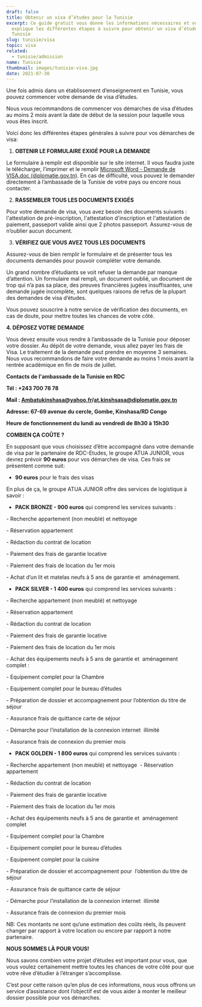 ```yaml
---
draft: false
title: Obtenir un visa d’études pour la Tunisie
excerpt: Ce guide gratuit vous donne les informations nécessaires et vous
  explique les différentes étapes à suivre pour obtenir un visa d’études pour la
  Tunisie
slug: tunisie/visa
topic: visa
related:
  - tunisie/admission
name: Tunisie
thumbnail: images/tunisie-visa.jpg
date: 2021-07-30
---
```

Une fois admis dans un établissement d’enseignement en Tunisie, vous pouvez commencer votre demande de visa d’études.

Nous vous recommandons de commencer vos démarches de visa d’études au moins 2 mois avant la date de début de la session pour laquelle vous vous êtes inscrit.

Voici donc les différentes étapes générales à suivre pour vos démarches de visa:

1. **OBTENIR LE FORMULAIRE EXIGÉ POUR LA DEMANDE**

Le formulaire à remplir est disponible sur le site internet. Il vous faudra juste le télécharger, l’imprimer et le remplir [Microsoft Word - Demande de VISA.doc (diplomatie.gov.tn)](https://www.diplomatie.gov.tn/fileadmin/user_upload/pdf/formulaire-visa.pdf). En cas de difficulté, vous pouvez le demander directement à l’ambassade de la Tunisie de votre pays ou encore nous contacter.

2. **RASSEMBLER TOUS LES DOCUMENTS EXIGÉS**

Pour votre demande de visa, vous avez besoin des documents suivants : l'attestation de pré-inscription, l'attestation d'inscription et l'attestation de paiement, passeport valide ainsi que 2 photos passeport. Assurez-vous de n’oublier aucun document.

3. **VÉRIFIEZ QUE VOUS AVEZ TOUS LES DOCUMENTS**

Assurez-vous de bien remplir le formulaire et de présenter tous les documents demandés pour pouvoir compléter votre demande.

Un grand nombre d’étudiants se voit refuser la demande par manque d’attention. Un formulaire mal rempli, un document oublié, un document de trop qui n’a pas sa place, des preuves financières jugées insuffisantes, une demande jugée incomplète, sont quelques raisons de refus de la plupart des demandes de visa d’études.

Vous pouvez souscrire à notre service de vérification des documents, en cas de doute, pour mettre toutes les chances de votre côté.

**4. DÉPOSEZ VOTRE DEMANDE**

Vous devez ensuite vous rendre à l’ambassade de la Tunisie pour déposer votre dossier. Au dépôt de votre demande, vous allez payer les frais de Visa. Le traitement de la demande peut prendre en moyenne 3 semaines. Nous vous recommandons de faire votre demande au moins 1 mois avant la rentrée académique en fin de mois de juillet.

**Contacts de l'ambassade de la Tunisie en RDC**

**Tél : +243 700 78 78**

**Mail : Ambatukinshasa@yahoo.fr/at.kinshsasa@diplomatie.gov.tn**

**Adresse: 67-69 avenue du cercle, Gombe, Kinshasa/RD Congo**

**Heure de fonctionnement du lundi au vendredi de 8h30 à 15h30**

**COMBIEN ÇA COÛTE ?**

En supposant que vous choisissez d’être accompagné dans votre demande de visa par le partenaire de RDC-Etudes, le groupe ATUA JUNIOR, vous devrez prévoir **90 euros** pour vos démarches de visa. Ces frais se présentent comme suit:

* **90 euros** pour le frais des visas

En plus de ça, le groupe ATUA JUNIOR offre des services de logistique à savoir :

* **PACK BRONZE - 900 euros** qui comprend les services suivants :

\- Recherche appartement (non meublé) et nettoyage 

\- Réservation appartement  

\- Rédaction du contrat de location  

\- Paiement des frais de garantie locative  

\- Paiement des frais de location du 1er mois 

\- Achat d’un lit et matelas neufs à 5 ans de garantie et  aménagement. 

* **PACK SILVER - 1 400 euros** qui comprend les services suivants :

\- Recherche appartement (non meublé) et nettoyage 

\- Réservation appartement  

\- Rédaction du contrat de location  

\- Paiement des frais de garantie locative  

\- Paiement des frais de location du 1er mois 

\- Achat des équipements neufs à 5 ans de garantie et  aménagement complet :  

\- Equipement complet pour la Chambre  

\- Equipement complet pour le bureau d’études 

\- Préparation de dossier et accompagnement pour l’obtention du titre de séjour  

\- Assurance frais de quittance carte de séjour 

\- Démarche pour l’installation de la connexion internet  illimité  

\- Assurance frais de connexion du premier mois 

* **PACK GOLDEN - 1 800 euros** qui comprend les services suivants :

\- Recherche appartement (non meublé) et nettoyage  - Réservation appartement  

\- Rédaction du contrat de location  

\- Paiement des frais de garantie locative  

\- Paiement des frais de location du 1er mois

\- Achat des équipements neufs à 5 ans de garantie et  aménagement complet  

\- Equipement complet pour la Chambre  

\- Equipement complet pour le bureau d’études

\- Equipement complet pour la cuisine  

\- Préparation de dossier et accompagnement pour  l’obtention du titre de séjour  

\- Assurance frais de quittance carte de séjour

\- Démarche pour l’installation de la connexion internet  illimité  

\- Assurance frais de connexion du premier mois

NB: Ces montants ne sont qu‘une estimation des coûts réels, ils peuvent changer par rapport à votre location ou encore par rapport à notre partenaire. 

**NOUS SOMMES LÀ POUR VOUS!**

Nous savons combien votre projet d’études est important pour vous, que vous voulez certainement mettre toutes les chances de votre côté pour que votre rêve d’étudier à l’étranger s’accomplisse.

C’est pour cette raison qu’en plus de ces informations, nous vous offrons un service d’assistance dont l’objectif est de vous aider à monter le meilleur dossier possible pour vos démarches.